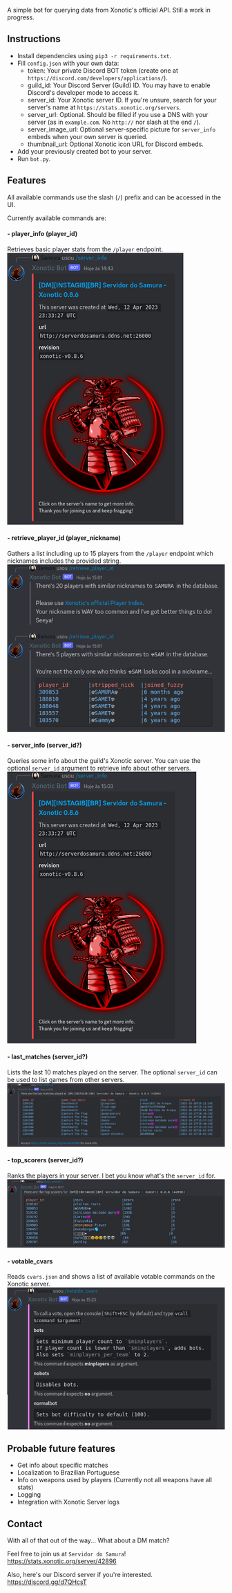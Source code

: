 A simple bot for querying data from Xonotic's official API.
Still a work in progress.

## Instructions
* Install dependencies using `pip3 -r requirements.txt`.
* Fill `config.json` with your own data:
  * token: Your private Discord BOT token (create one at `https://discord.com/developers/applications/`).
  * guild_id: Your Discord Server (Guild) ID. You may have to enable Discord's developer mode to access it.
  * server_id: Your Xonotic server ID. If you're unsure, search for your server's name at `https://stats.xonotic.org/servers`.
  * server_url: Optional. Should be filled if you use a DNS with your server (as in `example.com`. No `http://` nor slash at the end `/`).
  * server_image_url: Optional server-specific picture for `server_info` embeds when your own server is queried.
  * thumbnail_url: Optional Xonotic icon URL for Discord embeds.
* Add your previously created bot to your server.
* Run `bot.py`.

## Features
All available commands use the slash (`/`) prefix and can be accessed in the UI.

Currently available commands are: 

#### - player_info (player_id)
Retrieves basic player stats from the `/player` endpoint.
![player_info output example](previews/player_info.png)

#### - retrieve_player_id (player_nickname)
Gathers a list including up to 15 players from the `/player` endpoint which nicknames includes the provided string.
![retrieve_player_id output example](previews/retrieve_player_id.png)

#### - server_info (server_id?)
Queries some info about the guild's Xonotic server.
You can use the optional `server_id` argument to retrieve info about other servers.
![server_info output example](previews/server_info.png)

#### - last_matches (server_id?)
Lists the last 10 matches played on the server.
The optional `server_id` can be used to list games from other servers.
![last_matches output example](previews/last_matches.png)

#### - top_scorers (server_id?)
Ranks the players in your server.
I bet you know what's the `server_id` for.
![top_scorers output example](previews/top_scorers.png)

#### - votable_cvars
Reads `cvars.json` and shows a list of available votable commands on the Xonotic server.
![votable_cvars output example](previews/votable_cvars.png)

## Probable future features
* Get info about specific matches
* Localization to Brazilian Portuguese
* Info on weapons used by players (Currently not all weapons have all stats)
* Logging
* Integration with Xonotic Server logs

## Contact
With all of that out of the way...
What about a DM match?

Feel free to join us at `Servidor do Samura`!
https://stats.xonotic.org/server/42896

Also, here's our Discord server if you're interested.
https://discord.gg/d7QHcsT
